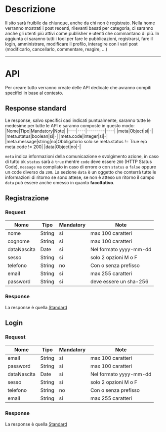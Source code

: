 # Descrizione
Il sito sarà fruibile da chiunque, anche da chi non è registrato.
Nella home verranno mostrati i post recenti, rilevanti basati per categoria, ci saranno anche gli utenti più attivi come publisher e utenti che commantano di più.
In aggiunta ci saranno tutti i tool per fare le pubblicazioni, registrarsi, fare il login, amministrare, modificare il profilo, interagire con i vari post (modificarlo, cancellarlo, commentare, reagire, ...)


---


# API
Per creare tutto verranno create delle API dedicate che avranno compiti specifici in base al contesto.


## Response standard
Le response, salvo specifici casi indicati puntualmente, saranno tutte le medesime per tutte le API e saranno composte in questo modo:
|Nome|Tipo|Mandatory|Note|
|----|----|---------|----|
|meta|Object|si|-|
|meta.status|boolean|si|-|
|meta.code|integer|si|-|
|meta.message|string|no|Obbligatorio solo se meta.status != True e/o meta.code != 200|
|data|Object|no|-|

`meta` indica informazioni della comunicazione e svolgimento azione, in caso di tutto ok `status` sarà a `true` mentre `code` deve essere `200` (HTTP Status Code), `message` va compilato in caso di errore o con `status` a `false` oppure un code diverso da `200`.
La sezione `data` è un oggetto che conterrà tutte le informazioni di ritorno se sono attese, se non è atteso un ritorno il campo `data` può essere anche omesso in quanto **facoltativo**.


## Registrazione

### Request
|Nome|Tipo|Mandatory|Note|
|----|----|---------|----|
|nome|String|si|max 100 caratteri|
|cognome|String|si|max 100 caratteri|
|dataNascita|Date|si|Nel formato yyyy-mm-dd|
|sesso|String|si|solo 2 opzioni M o F|
|telefono|String|no|Con o senza prefisso|
|email|String|si|max 255 caratteri|
|password|String|si|deve essere un sha-256|

### Response
La response è quella [Standard](#response-standard)


## Login

### Request
|Nome|Tipo|Mandatory|Note|
|----|----|---------|----|
|email|String|si|max 100 caratteri|
|password|String|si|max 100 caratteri|
|dataNascita|Date|si|Nel formato yyyy-mm-dd|
|sesso|String|si|solo 2 opzioni M o F|
|telefono|String|no|Con o senza prefisso|
|email|String|si|max 255 caratteri|

### Response
La response è quella [Standard](#response-standard)